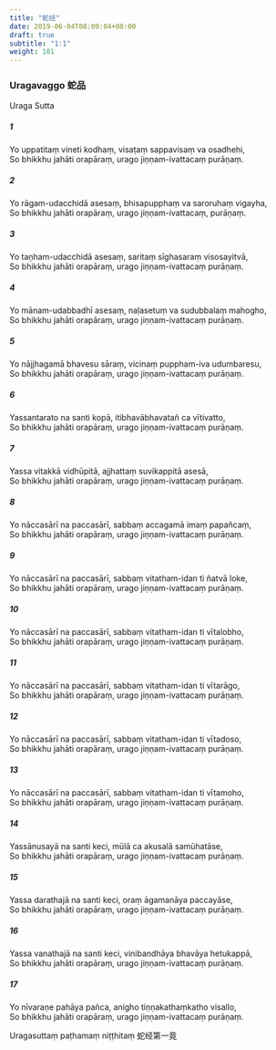 ```yaml
---
title: "蛇经"
date: 2019-06-04T08:09:04+08:00
draft: true
subtitle: "1:1"
weight: 101
---
```


### Uragavaggo 蛇品

<p class="lead text-center">Uraga Sutta</p>

##### 1

Yo uppatitaṃ vineti kodhaṃ, visaṭaṃ sappavisaṃ va osadhehi,  
So bhikkhu jahāti orapāraṃ, urago jiṇṇam-ivattacaṃ purāṇaṃ.

##### 2

Yo rāgam-udacchidā asesaṃ, bhisapupphaṃ va saroruhaṃ vigayha,  
So bhikkhu jahāti orapāraṃ, urago jiṇṇam-ivattacaṃ, purāṇaṃ.

##### 3

Yo taṇham-udacchidā asesaṃ, saritaṃ sīghasaraṃ visosayitvā,  
So bhikkhu jahāti orapāraṃ, urago jiṇṇam-ivattacaṃ purāṇaṃ.

##### 4

Yo mānam-udabbadhī asesaṃ, naḷasetuṃ va sudubbalaṃ mahogho,  
So bhikkhu jahāti orapāraṃ, urago jiṇṇam-ivattacaṃ purāṇaṃ.

##### 5

Yo nājjhagamā bhavesu sāraṃ, vicinaṃ puppham-iva udumbaresu,  
So bhikkhu jahāti orapāraṃ, urago jiṇṇam-ivattacaṃ purāṇaṃ.

##### 6

Yassantarato na santi kopā, itibhavābhavatañ ca vītivatto,  
So bhikkhu jahāti orapāraṃ, urago jiṇṇam-ivattacaṃ purāṇaṃ.

##### 7

Yassa vitakkā vidhūpitā, ajjhattaṃ suvikappitā asesā,  
So bhikkhu jahāti orapāraṃ, urago jiṇṇam-ivattacaṃ purāṇaṃ.

##### 8

Yo nāccasārī na paccasārī, sabbaṃ accagamā imaṃ papañcaṃ,  
So bhikkhu jahāti orapāraṃ, urago jiṇṇam-ivattacaṃ purāṇaṃ.

##### 9

Yo nāccasārī na paccasārī, sabbaṃ vitatham-idan ti ñatvā loke,  
So bhikkhu jahāti orapāraṃ, urago jiṇṇam-ivattacaṃ purāṇaṃ.

##### 10

Yo nāccasārī na paccasārī, sabbaṃ vitatham-idan ti vītalobho,  
So bhikkhu jahāti orapāraṃ, urago jiṇṇam-ivattacaṃ purāṇaṃ.

##### 11

Yo nāccasārī na paccasārī, sabbaṃ vitatham-idan ti vītarāgo,  
So bhikkhu jahāti orapāraṃ, urago jiṇṇam-ivattacaṃ purāṇaṃ.

##### 12

Yo nāccasārī na paccasārī, sabbaṃ vitatham-idan ti vītadoso,  
So bhikkhu jahāti orapāraṃ, urago jiṇṇam-ivattacaṃ purāṇaṃ.

##### 13

Yo nāccasārī na paccasārī, sabbaṃ vitatham-idan ti vītamoho,  
So bhikkhu jahāti orapāraṃ, urago jiṇṇam-ivattacaṃ purāṇaṃ.

##### 14

Yassānusayā na santi keci, mūlā ca akusalā samūhatāse,  
So bhikkhu jahāti orapāraṃ, urago jiṇṇam-ivattacaṃ purāṇaṃ.

##### 15

Yassa darathajā na santi keci, oraṃ āgamanāya paccayāse,  
So bhikkhu jahāti orapāraṃ, urago jiṇṇam-ivattacaṃ purāṇaṃ.

##### 16

Yassa vanathajā na santi keci, vinibandhāya bhavāya hetukappā,  
So bhikkhu jahāti orapāraṃ, urago jiṇṇam-ivattacaṃ purāṇaṃ.

##### 17

Yo nīvaraṇe pahāya pañca, anigho tiṇṇakathaṃkatho visallo,  
So bhikkhu jahāti orapāraṃ, urago jiṇṇam-ivattacaṃ purāṇaṃ.

<p class="text-center">Uragasuttaṃ paṭhamaṃ niṭṭhitaṃ 蛇经第一竟</p>